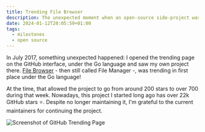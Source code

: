 ```yaml
---
title: Trending File Browser
description: The unexpected moment when an open-source side-project was trending in GitHub in 2017.
date: 2024-01-12T20:05:59+01:00
tags:
  - milestones
  - open source
---
```


In July 2017, something unexpected happened: I opened the trending page on the GitHub interface, under the Go language and saw my own project there. [File Browser](https://github.com/filebrowser/filebrowser) - then still called File Manager -, was trending in first place under the Go language!

At the time, that allowed the project to go from around 200 stars to over 700 during that week. Nowadays, this project I started long ago has over 22k GitHub stars ⭐️. Despite no longer maintaining it, I'm grateful to the current maintainers for continuing the project.

![Screenshot of GitHub Trending Page](/2024/01/12/trending-filebrowser/screenshot.jpeg?class=fw)
